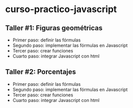 # curso-practico-javascript
 
## Taller #1: Figuras geométricas

- Primer paso: definir las fórmulas
- Segundo paso: implementar las fórmulas en Javascript
- Tercer paso: crear funciones
- Cuarto paso: integrar Javascript con html

## Taller #2: Porcentajes

- Primer paso: definir las fórmulas
- Segundo paso: implementar las fórmulas en Javascript
- Tercer paso: crear funciones
- Cuarto paso: integrar Javascript con html